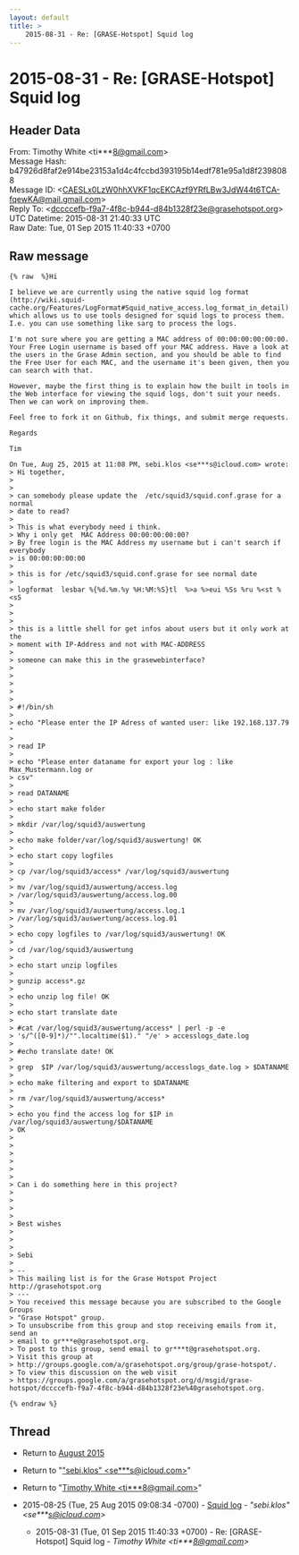 ```yaml
---
layout: default
title: >
    2015-08-31 - Re: [GRASE-Hotspot] Squid log
---
```


# 2015-08-31 - Re: [GRASE-Hotspot] Squid log

## Header Data

From: Timothy White \<ti***8@gmail.com\><br>
Message Hash: b47926d8faf2e914be23153a1d4c4fccbd393195b14edf781e95a1d8f2398088<br>
Message ID: \<CAESLx0LzW0hhXVKF1qcEKCAzf9YRfLBw3JdW44t6TCA-fqewKA@mail.gmail.com\><br>
Reply To: \<dccccefb-f9a7-4f8c-b944-d84b1328f23e@grasehotspot.org\><br>
UTC Datetime: 2015-08-31 21:40:33 UTC<br>
Raw Date: Tue, 01 Sep 2015 11:40:33 +0700<br>

## Raw message

```
{% raw  %}Hi

I believe we are currently using the native squid log format
(http://wiki.squid-cache.org/Features/LogFormat#Squid_native_access.log_format_in_detail)
which allows us to use tools designed for squid logs to process them.
I.e. you can use something like sarg to process the logs.

I'm not sure where you are getting a MAC address of 00:00:00:00:00:00.
Your Free Login username is based off your MAC address. Have a look at
the users in the Grase Admin section, and you should be able to find
the Free User for each MAC, and the username it's been given, then you
can search with that.

However, maybe the first thing is to explain how the built in tools in
the Web interface for viewing the squid logs, don't suit your needs.
Then we can work on improving them.

Feel free to fork it on Github, fix things, and submit merge requests.

Regards

Tim

On Tue, Aug 25, 2015 at 11:08 PM, sebi.klos <se***s@icloud.com> wrote:
> Hi together,
>
>
> can somebody please update the  /etc/squid3/squid.conf.grase for a normal
> date to read?
>
> This is what everybody need i think.
> Why i only get  MAC Address 00:00:00:00:00?
> By free login is the MAC Address my username but i can't search if everybody
> is 00:00:00:00:00
>
> this is for /etc/squid3/squid.conf.grase for see normal date
>
> logformat  lesbar %{%d.%m.%y %H:%M:%S}tl  %>a %>eui %Ss %ru %<st %<sS
>
>
>
> this is a little shell for get infos about users but it only work at the
> moment with IP-Address and not with MAC-ADDRESS
>
> someone can make this in the grasewebinterface?
>
>
>
>
>
> #!/bin/sh
>
> echo "Please enter the IP Adress of wanted user: like 192.168.137.79 "
>
> read IP
>
> echo "Please enter dataname for export your log : like Max_Mustermann.log or
> csv"
>
> read DATANAME
>
> echo start make folder
>
> mkdir /var/log/squid3/auswertung
>
> echo make folder/var/log/squid3/auswertung! OK
>
> echo start copy logfiles
>
> cp /var/log/squid3/access* /var/log/squid3/auswertung
>
> mv /var/log/squid3/auswertung/access.log
> /var/log/squid3/auswertung/access.log.00
>
> mv /var/log/squid3/auswertung/access.log.1
> /var/log/squid3/auswertung/access.log.01
>
> echo copy logfiles to /var/log/squid3/auswertung! OK
>
> cd /var/log/squid3/auswertung
>
> echo start unzip logfiles
>
> gunzip access*.gz
>
> echo unzip log file! OK
>
> echo start translate date
>
> #cat /var/log/squid3/auswertung/access* | perl -p -e
> 's/^([0-9]*)/"".localtime($1)." "/e' > accesslogs_date.log
>
> #echo translate date! OK
>
> grep  $IP /var/log/squid3/auswertung/accesslogs_date.log > $DATANAME
>
> echo make filtering and export to $DATANAME
>
> rm /var/log/squid3/auswertung/access*
>
> echo you find the access log for $IP in /var/log/squid3/auswertung/$DATANAME
> OK
>
>
>
>
>
>
> Can i do something here in this project?
>
>
>
>
> Best wishes
>
>
>
> Sebi
>
> --
> This mailing list is for the Grase Hotspot Project http://grasehotspot.org
> ---
> You received this message because you are subscribed to the Google Groups
> "Grase Hotspot" group.
> To unsubscribe from this group and stop receiving emails from it, send an
> email to gr***e@grasehotspot.org.
> To post to this group, send email to gr***t@grasehotspot.org.
> Visit this group at
> http://groups.google.com/a/grasehotspot.org/group/grase-hotspot/.
> To view this discussion on the web visit
> https://groups.google.com/a/grasehotspot.org/d/msgid/grase-hotspot/dccccefb-f9a7-4f8c-b944-d84b1328f23e%40grasehotspot.org.

{% endraw %}
```

## Thread

+ Return to [August 2015](/archive/2015/08)

+ Return to "["sebi.klos" <se***s<span>@</span>icloud.com>](/authors/se___s_at_icloud_com)"
+ Return to "[Timothy White <ti***8<span>@</span>gmail.com>](/authors/ti___8_at_gmail_com)"

+ 2015-08-25 (Tue, 25 Aug 2015 09:08:34 -0700) - [Squid log](/archive/2015/08/13c97170c76a34d0a750563a8057bdb6880ae4f23e781c766ce493f3d48a01a4) - _"sebi.klos" \<se***s@icloud.com\>_
  + 2015-08-31 (Tue, 01 Sep 2015 11:40:33 +0700) - Re: [GRASE-Hotspot] Squid log - _Timothy White \<ti***8@gmail.com\>_

